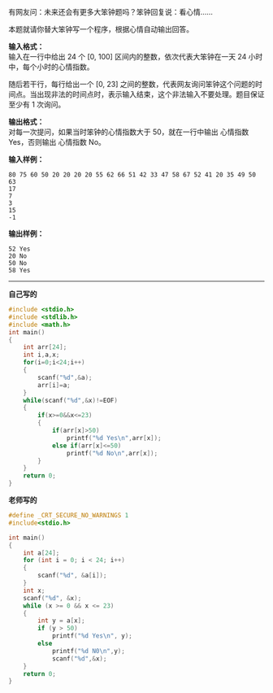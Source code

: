 有网友问：未来还会有更多大笨钟题吗？笨钟回复说：看心情……

本题就请你替大笨钟写一个程序，根据心情自动输出回答。

**输入格式：**  
输入在一行中给出 24 个 [0, 100] 区间内的整数，依次代表大笨钟在一天 24 小时中，每个小时的心情指数。

随后若干行，每行给出一个 [0, 23] 之间的整数，代表网友询问笨钟这个问题的时间点。当出现非法的时间点时，表示输入结束，这个非法输入不要处理。题目保证至少有 1 次询问。

**输出格式：**  
对每一次提问，如果当时笨钟的心情指数大于 50，就在一行中输出 心情指数 Yes，否则输出 心情指数 No。

**输入样例：**  
```
80 75 60 50 20 20 20 20 55 62 66 51 42 33 47 58 67 52 41 20 35 49 50 63
17
7
3
15
-1
```
**输出样例：**
```
52 Yes
20 No
50 No
58 Yes
```

---
**自己写的**
```c
#include <stdio.h>
#include <stdlib.h>
#include <math.h>
int main()
{
    int arr[24];
    int i,a,x;
    for(i=0;i<24;i++)
    {
        scanf("%d",&a);
        arr[i]=a;
    }
    while(scanf("%d",&x)!=EOF)
    {
        if(x>=0&&x<=23)
        {
            if(arr[x]>50)
                printf("%d Yes\n",arr[x]);
            else if(arr[x]<=50)
                printf("%d No\n",arr[x]);
        }
    }
    return 0;
}
```
**老师写的**
```c
#define _CRT_SECURE_NO_WARNINGS 1
#include<stdio.h>

int main()
{
    int a[24];
    for (int i = 0; i < 24; i++)
    {
        scanf("%d", &a[i]);
    }
    int x;
    scanf("%d", &x);
    while (x >= 0 && x <= 23)
    {
        int y = a[x];
        if (y > 50)
            printf("%d Yes\n", y);
        else
            printf("%d N0\n",y);
            scanf("%d",&x);
    }
    return 0;
}
```